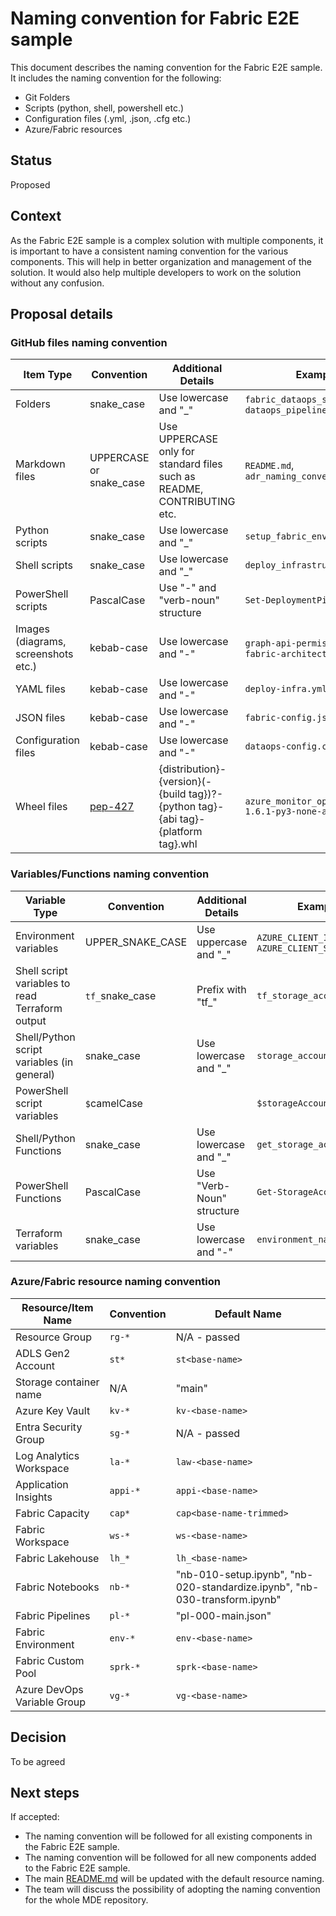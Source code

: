 # Naming convention for Fabric E2E sample

This document describes the naming convention for the Fabric E2E sample. It includes the naming convention for the following:

- Git Folders
- Scripts (python, shell, powershell etc.)
- Configuration files (.yml, .json, .cfg etc.)
- Azure/Fabric resources

## Status

Proposed

## Context

As the Fabric E2E sample is a complex solution with multiple components, it is important to have a consistent naming convention for the various components. This will help in better organization and management of the solution. It would also help multiple developers to work on the solution without any confusion.

## Proposal details

### GitHub files naming convention

| Item Type | Convention | Additional Details | Example |
| --- | --- | --- | --- |
| Folders | snake_case | Use lowercase and "_" | `fabric_dataops_sample`, `dataops_pipeline` |
| Markdown files | UPPERCASE or snake_case | Use UPPERCASE only for standard files such as README, CONTRIBUTING etc. | `README.md`, `adr_naming_convention.md` |
| Python scripts | snake_case | Use lowercase and "_" | `setup_fabric_environment.py` |
| Shell scripts | snake_case | Use lowercase and "_" | `deploy_infrastructure.sh` |
| PowerShell scripts | PascalCase | Use "-" and "verb-noun" structure | `Set-DeploymentPipelines.ps1` |
| Images (diagrams, screenshots etc.) | kebab-case | Use lowercase and "-" | `graph-api-permission.png`, `fabric-architecture.drawio`|
| YAML files | kebab-case | Use lowercase and "-" | `deploy-infra.yml` |
| JSON files | kebab-case | Use lowercase and "-" | `fabric-config.json` |
| Configuration files | kebab-case | Use lowercase and "-" | `dataops-config.cfg` |
| Wheel files | [pep-427](https://peps.python.org/pep-0427/) | {distribution}-{version}(-{build tag})?-{python tag}-{abi tag}-{platform tag}.whl | `azure_monitor_opentelemetry-1.6.1-py3-none-any.whl` |

### Variables/Functions naming convention

| Variable Type | Convention | Additional Details | Example |
| --- | --- | --- | --- |
| Environment variables | UPPER_SNAKE_CASE | Use uppercase and "_" | `AZURE_CLIENT_ID`, `AZURE_CLIENT_SECRET` |
| Shell script variables to read Terraform output | `tf_`snake_case | Prefix with "tf_" | `tf_storage_account_name` |
| Shell/Python script variables (in general) | snake_case | Use lowercase and "_" | `storage_account_name` |
| PowerShell script variables | `$`camelCase |  | `$storageAccountName` |
| Shell/Python Functions | snake_case | Use lowercase and "_" | `get_storage_account_name` |
| PowerShell Functions | PascalCase | Use "Verb-Noun" structure | `Get-StorageAccountName` |
| Terraform variables | snake_case | Use lowercase and "-" | `environment_name` |

### Azure/Fabric resource naming convention

| Resource/Item Name | Convention | Default Name |
| --- | --- | --- |
| Resource Group | `rg-*` | N/A - passed |
| ADLS Gen2 Account | `st*` | `st<base-name>` |
| Storage container name | N/A | "main" |
| Azure Key Vault | `kv-*` | `kv-<base-name>` |
| Entra Security Group | `sg-*` | N/A - passed |
| Log Analytics Workspace | `la-*` | `law-<base-name>` |
| Application Insights | `appi-*` | `appi-<base-name>` |
| Fabric Capacity | `cap*` | `cap<base-name-trimmed>` |
| Fabric Workspace | `ws-*` | `ws-<base-name>` |
| Fabric Lakehouse | `lh_*` | `lh_<base-name>` |
| Fabric Notebooks | `nb-*` | "nb-010-setup.ipynb", "nb-020-standardize.ipynb", "nb-030-transform.ipynb" |
| Fabric Pipelines | `pl-*` | "pl-000-main.json" |
| Fabric Environment | `env-*` | `env-<base-name>` |
| Fabric Custom Pool | `sprk-*` | `sprk-<base-name>` |
| Azure DevOps Variable Group | `vg-*` | `vg-<base-name>` |

## Decision

To be agreed

## Next steps

If accepted:

- The naming convention will be followed for all existing components in the Fabric E2E sample.
- The naming convention will be followed for all new components added to the Fabric E2E sample.
- The main [README.md](./../README.md) will be updated with the default resource naming.
- The team will discuss the possibility of adopting the naming convention for the whole MDE repository.
